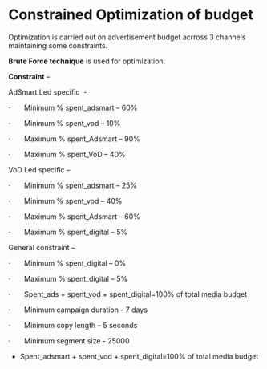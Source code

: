 # Constrained Optimization of budget 
 
 Optimization is carried out on advertisement budget acrross 3 channels maintaining some constraints.
 
 **Brute Force technique** is used for optimization. 


**Constraint** –

AdSmart Led specific  -

·       Minimum % spent\_adsmart – 60%

·       Minimum % spent\_vod – 10%

·       Maximum % spent\_Adsmart – 90%

·       Maximum % spent\_VoD – 40%

VoD Led specific –

·       Minimum % spent\_adsmart – 25%

·       Minimum % spent\_vod – 40%

·       Maximum % spent\_Adsmart – 60%

·       Maximum % spent\_digital – 5%

General constraint –

·       Minimum % spent\_digital – 0%

·       Maximum % spent\_digital – 5%

·       Spent\_ads + spent\_vod + spent\_digital=100% of total media budget

·       Minimum campaign duration - 7 days

·       Minimum copy length – 5 seconds

·       Minimum segment size - 25000
* Spent_adsmart + spent_vod + spent_digital=100% of total media budget





